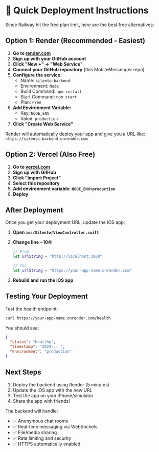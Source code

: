 # 🚀 Quick Deployment Instructions

Since Railway hit the free plan limit, here are the best free alternatives:

## Option 1: Render (Recommended - Easiest)

1. **Go to [render.com](https://render.com)**
2. **Sign up with your GitHub account**
3. **Click "New +" → "Web Service"**
4. **Connect your GitHub repository** (this MobileMessenger repo)
5. **Configure the service:**
   - Name: `silento-backend`
   - Environment: `Node`
   - Build Command: `npm install`
   - Start Command: `npm start`
   - Plan: `Free`
6. **Add Environment Variable:**
   - Key: `NODE_ENV`
   - Value: `production`
7. **Click "Create Web Service"**

Render will automatically deploy your app and give you a URL like:
`https://silento-backend.onrender.com`

## Option 2: Vercel (Also Free)

1. **Go to [vercel.com](https://vercel.com)**
2. **Sign up with GitHub**
3. **Click "Import Project"**
4. **Select this repository**
5. **Add environment variable: `NODE_ENV=production`**
6. **Deploy**

## After Deployment

Once you get your deployment URL, update the iOS app:

1. **Open `ios/Silento/ViewController.swift`**
2. **Change line ~104:**
   ```swift
   // From:
   let urlString = "http://localhost:3000"
   
   // To:
   let urlString = "https://your-app-name.onrender.com"
   ```

3. **Rebuild and run the iOS app**

## Testing Your Deployment

Test the health endpoint:
```bash
curl https://your-app-name.onrender.com/health
```

You should see:
```json
{
  "status": "healthy",
  "timestamp": "2024-...",
  "environment": "production"
}
```

## Next Steps

1. Deploy the backend using Render (5 minutes)
2. Update the iOS app with the new URL
3. Test the app on your iPhone/simulator
4. Share the app with friends!

The backend will handle:
- ✅ Anonymous chat rooms
- ✅ Real-time messaging via WebSockets
- ✅ File/media sharing
- ✅ Rate limiting and security
- ✅ HTTPS automatically enabled 